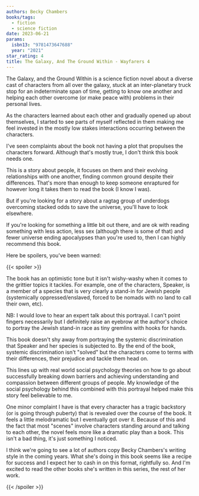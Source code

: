```yaml
---
authors: Becky Chambers
books/tags:
  - fiction
  - science fiction
date: 2023-06-21
params:
  isbn13: "9781473647688"
  year: "2021"
star_rating: 4
title: The Galaxy, And The Ground Within - Wayfarers 4
---
```


The Galaxy, and the Ground Within is a science fiction novel about a diverse
cast of characters from all over the galaxy, stuck at an inter-planetary truck
stop for an indeterminate span of time, getting to know one another and helping
each other overcome (or make peace with) problems in their personal lives.

As the characters learned about each other and gradually opened up about
themselves, I started to see parts of myself reflected in them making me feel
invested in the mostly low stakes interactions occurring between the characters.

<!--more-->

I've seen complaints about the book not having a plot that propulses the
characters forward. Although that's mostly true, I don't think this book needs
one.

This is a story about people, it focuses on them and their evolving
relationships with one another, finding common ground despite their differences.
That's more than enough to keep someone enraptured for however long it takes
them to read the book (I know I was).

But if you're looking for a story about a ragtag group of underdogs overcoming
stacked odds to save the universe, you'll have to look elsewhere.

If you're looking for something a little bit out there, and are ok with reading
something with less action, less sex (although there is some of that) and fewer
universe ending apocalypses than you're used to, then I can highly recommend
this book.

Here be spoilers, you've been warned:

{{< spoiler >}}

The book has an optimistic tone but it isn't wishy-washy when it comes to the
grittier topics it tackles. For example, one of the characters, Speaker, is a
member of a species that is very clearly a stand-in for Jewish people
(systemically oppressed/enslaved, forced to be nomads with no land to call their
own, etc).

NB: I would love to hear an expert talk about this portrayal. I can't point
fingers necessarily but I definitely raise an eyebrow at the author's choice to
portray the Jewish stand-in race as tiny gremlins with hooks for hands.

This book doesn't shy away from portraying the systemic discrimination that
Speaker and her species is subjected to. By the end of the book, systemic
discrimination isn't "solved" but the characters come to terms with their
differences, their prejudice and tackle them head on.

This lines up with real world social psychology theories on how to go about
successfully breaking down barriers and achieving understanding and compassion
between different groups of people. My knowledge of the social psychology behind
this combined with this portrayal helped make this story feel believable to me.

One minor complaint I have is that every character has a tragic backstory (or is
going through puberty) that is revealed over the course of the book. It feels a
little melodramatic but I eventually got over it. Because of this and the fact
that most "scenes" involve characters standing around and talking to each other,
the novel feels more like a dramatic play than a book. This isn't a bad thing,
it's just something I noticed.

I think we're going to see a lot of authors copy Becky Chambers's writing style
in the coming years. What she's doing in this book seems like a recipe for
success and I expect her to cash in on this format, rightfully so. And I'm
excited to read the other books she's written in this series, the rest of her
work.

{{< /spoiler >}}
